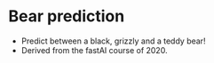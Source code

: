 # Bear prediction
- Predict between a black, grizzly and a teddy bear!
- Derived from the fastAI course of 2020.
